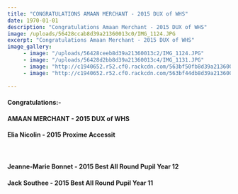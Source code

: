 ```yaml
---
title: "CONGRATULATIONS AMAAN MERCHANT - 2015 DUX of WHS"
date: 1970-01-01
description: "Congratulations Amaan Merchant - 2015 DUX of WHS"
image: /uploads/56428ccab8d39a21360013c0/IMG_1124.JPG
excerpt: "Congratulations Amaan Merchant - 2015 DUX of WHS"
image_gallery:
     - image: "/uploads/56428ceeb8d39a21360013c2/IMG_1124.JPG"
     - image: "/uploads/56428d2bb8d39a21360013c4/IMG_1131.JPG"
     - image: "http://c1940652.r52.cf0.rackcdn.com/563bf50fb8d39a2136000a94/12294.jpg"
     - image: "http://c1940652.r52.cf0.rackcdn.com/563bf44db8d39a2136000a8e/13291.jpg"
    
---
```


<h4>Congratulations:-</h4>
<h4>AMAAN MERCHANT - 2015 DUX of WHS</h4>
<h4>Elia Nicolin - 2015 Proxime Accessit</h4>
<p>&nbsp;</p>
<h4>Jeanne-Marie Bonnet - 2015 Best All Round Pupil Year 12</h4>
<h4>Jack Southee - 2015 Best All Round Pupil Year 11</h4>

